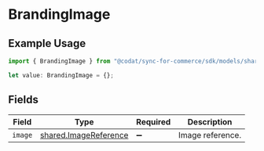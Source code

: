 # BrandingImage

## Example Usage

```typescript
import { BrandingImage } from "@codat/sync-for-commerce/sdk/models/shared";

let value: BrandingImage = {};
```

## Fields

| Field                                                                 | Type                                                                  | Required                                                              | Description                                                           |
| --------------------------------------------------------------------- | --------------------------------------------------------------------- | --------------------------------------------------------------------- | --------------------------------------------------------------------- |
| `image`                                                               | [shared.ImageReference](../../../sdk/models/shared/imagereference.md) | :heavy_minus_sign:                                                    | Image reference.                                                      |